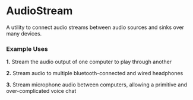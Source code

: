 # AudioStream

A utility to connect audio streams between audio
sources and sinks over many devices.

### Example Uses
**1.** Stream the audio output of one computer to play through another

**2.** Stream audio to multiple bluetooth-connected and wired headphones

**3.** Stream microphone audio between computers, allowing a primitive and over-complicated voice chat
